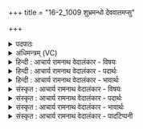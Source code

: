 +++
title = "16-2_1009 शुभ्रमन्धो देववातमप्सु"

+++
<details><summary>पदपाठः</summary>

शु꣣भ्र꣢म्। अ꣡न्धः꣢꣯। दे꣣व꣡वा꣢तम्। दे꣣व꣢। वा꣣तम्। अप्सु꣢। धौ꣣त꣢म्। नृ꣡भिः꣢꣯। सु꣣त꣢म्। स्व꣡द꣢꣯न्ति। गा꣡वः꣢꣯। प꣡यो꣢꣯भिः। १००९।
</details>

<details><summary>अधिमन्त्रम् (VC)</summary>

- पवमानः सोमः
- जमदग्निर्भार्गवः
- गायत्री
- षड्जः
</details>

<details><summary>हिन्दी : आचार्य रामनाथ वेदालंकार - विषयः</summary>

अगले मन्त्र में पुनः वही विषय है।
</details>

<details><summary>हिन्दी : आचार्य रामनाथ वेदालंकार - पदार्थः</summary>

पदार्थान्वयभाषाः -  प्रथम—सोम ओषधि के रस के विषय में। (देववातम्) सूर्य या मेघ द्वारा बढ़ाये हुए (अप्सु) जलों से (धौतम्) धोये हुए, (नृभिः) ऋत्विज् मनुष्यों से (सुतम्) अभिषुत किये गये (शुभ्रम् अन्धः) स्वच्छ सोमरस को (गावः) गौएँ (पयोभिः) अपने दूधों से (स्वदन्ति) स्वादु बनाती हैं ॥ द्वितीय—ज्ञानरस के विषय में। (देववातम्) विद्वान् आचार्य से प्रेरित, (अप्सु) कर्मों में, आचरणों में (धौतम्) पहुँचाये हुए, (नृभिः) अन्य मार्गदर्शक गुरुजनों से (सुतम्) उत्पन्न किये गये (शुभ्रम् अन्धः) स्वच्छ ज्ञानरस को (गावः) वेदवाणियाँ (पयोभिः) ओङ्काररूप दूध से (स्वदन्ति) मधुर कर देती हैं ॥२॥ यहाँ श्लेषालङ्कार है ॥२॥
</details>

<details><summary>हिन्दी : आचार्य रामनाथ वेदालंकार - भावार्थः</summary>

भावार्थभाषाः -  भौतिक ज्ञान अध्यात्म ज्ञान से मिलकर महान् कल्याण करनेवाला हो जाता है ॥२॥
</details>

<details><summary>संस्कृत : आचार्य रामनाथ वेदालंकार - विषयः</summary>

अथ पुनरपि स एव विषय उच्यते।
</details>

<details><summary>संस्कृत : आचार्य रामनाथ वेदालंकार - पदार्थः</summary>

पदार्थान्वयभाषाः -  प्रथमः—सोमौषधिरसविषये। (देववातम्) देवेन सूर्येण मेघेन वा वातं वृद्धिं गमितम्, (अप्सु) उदकेषु (धौतम्) प्रक्षालितम्। [धावु गतिशुद्ध्योः।] (नृभिः) ऋत्विग्जनैः (सुतम्) अभिषुतम् (शुभ्रम् अन्धः) स्वच्छं सोमरसम् (गावः) धेनवः (पयोभिः) स्वकीयैः दुग्धैः (स्वदन्ति) स्वादयन्ति ॥ द्वितीयः—ज्ञानरसविषये। (देववातम्) देवेन (विदुषा) आचार्येण प्रेरितम्, (अप्सु) कर्मसु, आचरणेषु (धौतम्) प्रापितम्। [धावुरत्र गत्यर्थः।] (नृभिः) इतरैः नेतृभिः मार्गदर्शकैः गुरुजनैः (सुतम्) उत्पादितम् (शुभ्रम् अन्धः) स्वच्छं ज्ञानरसम् (गावः) वेदवाचः (पयोभिः) ओङ्कारलक्षणैः दुग्धैः (स्वदन्ति) मधुरं कुर्वन्ति ॥२॥ अत्र श्लेषालङ्कारः ॥२॥
</details>

<details><summary>संस्कृत : आचार्य रामनाथ वेदालंकार - भावार्थः</summary>

भावार्थभाषाः -  भौतिकं ज्ञानमध्यात्मज्ञानेन सहचरितं महाकल्याणकरं जायते ॥२॥
</details>

<details><summary>संस्कृत : आचार्य रामनाथ वेदालंकार - पादटिप्पनी</summary>

टिप्पणी:   १. ऋ० ९।६२।५,‘म॒प्सु धू॒तो नृभिः॑ सुतः’ इति द्वितीयः पादः।
</details>